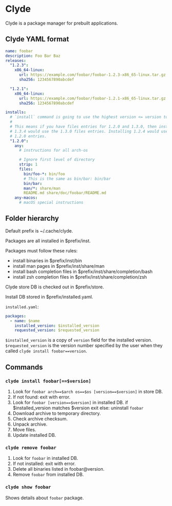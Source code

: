 # Clyde

Clyde is a package manager for prebuilt applications.

## Clyde YAML format

```yaml
name: foobar
description: Foo Bar Baz
releases:
  "1.2.3":
    x86_64-linux:
      url: https://example.com/foobar/foobar-1.2.3-x86_65-linux.tar.gz
      sha256: 1234567890abcdef

  "1.2.1":
    x86_64-linux:
      url: https://example.com/foobar/foobar-1.2.1-x86_65-linux.tar.gz
      sha256: 1234567890abcdef

installs:
  # `install` command is going to use the highest version <= version to install.
  #
  # This means if you have files entries for 1.2.0 and 1.3.0, then installing
  # 1.3.4 would use the 1.3.0 files entries. Installing 1.2.4 would use the
  # 1.2.0 entries.
  "1.2.0":
    any:
      # instructions for all arch-os

      # Ignore first level of directory
      strip: 1
      files:
        bin/foo-*: bin/foo
        # This is the same as bin/bar: bin/bar
        bin/bar:
        man/*: share/man
        README.md share/doc/foobar/README.md
    any-macos:
      # macOS special instructions
```

## Folder hierarchy

Default prefix is ~/.cache/clyde.

Packages are all installed in $prefix/inst.

Packages must follow these rules:
- install binaries in $prefix/inst/bin
- install man pages in $prefix/inst/share/man
- install bash completion files in $prefix/inst/share/completion/bash
- install zsh completion files in $prefix/inst/share/completion/zsh

Clyde store DB is checked out in $prefix/store.

Install DB stored in $prefix/installed.yaml.

`installed.yaml`:

```yaml
packages:
  - name: $name
    installed_version: $installed_version
    requested_version: $requested_version
```

`$installed_version` is a copy of `version` field for the installed version.
`$requested_version` is the version number specified by the user when they called `clyde install foobar==version`.

## Commands

### `clyde install foobar[==$version]`

1. Look for `foobar arch==$arch os==$os [version==$version]` in store DB.
2. If not found: exit with error.
3. Look for `foobar [version==$version]` in installed DB.
    if $installed_version matches $version
        exit
    else:
        uninstall `foobar`
4. Download archive to temporary directory.
5. Check archive checksum.
6. Unpack archive.
7. Move files.
8. Update installed DB.

### `clyde remove foobar`

1. Look for `foobar` in installed DB.
2. If not installed: exit with error.
3. Delete all binaries listed in foobar@version.
4. Remove `foobar` from installed DB.

### `clyde show foobar`

Shows details about `foobar` package.
